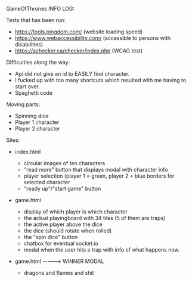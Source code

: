 GameOfThrones INFO LOG:

Tests that has been run: 
- https://tools.pingdom.com/ (website loading speed)
- https://www.webaccessibility.com/ (accessible to persons with disabilities)
- https://achecker.ca/checker/index.php (WCAG test)

Difficulties along the way:
  - Api did not give an id to EASILY find character. 
  - I fucked up with too many shortcuts which resulted with me having to start over.
  - Spaghetti code



Moving parts:
  - Spinning dice
  - Player 1 character
  - Player 2 character
  

Sites:
  - index.html
    - circular images of ten characters
    - "read more" button that displays modal with character info
    - player selection (player 1 = green, player 2 = blue  borders for selected character
    - "ready up"/"start game" button

  - game.html
    - display of which player is which character
    - the actual playingboard with 34 tiles (5 of them are traps)
    - the active player above the dice
    - the dice (should rotate when rolled)
    - the "spin dice" button
    - chatbox for eventual socket.io
    - modal when the user hits a trap with info of what happens now.
  
  - game.html -----> WINNER MODAL
    - dragons and flames and shit
